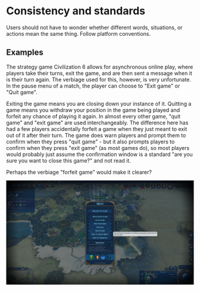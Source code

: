 # Consistency and standards

Users should not have to wonder whether different words, situations, or actions mean the same thing. Follow platform conventions.

## Examples

The strategy game Civilization 6 allows for asynchronous online play, where players take their turns, exit the game, and are then sent a message when it is their turn again.
The verbiage used for this, however, is very unfortunate. In the pause menu of a match, the player can choose to "Exit game" or "Quit game".

Exiting the game means you are closing down your instance of it. Quitting a game means you withdraw your position in the game being played and forfeit any chance of playing it again.
In almost every other game, "quit game" and "exit game" are used interchangeably. The difference here has had a few players accidentally forfeit a game when they just meant to exit out of it after their turn.
The game does warn players and prompt them to confirm when they press "quit game" - but it also prompts players to confirm when they press "exit game" (as most games do), so most players would
probably just assume the confirmation window is a standard "are you sure you want to close this game?" and not read it.

Perhaps the verbiage "forfeit game" would make it clearer?

![](images/jonas-quit-game.jpg)
